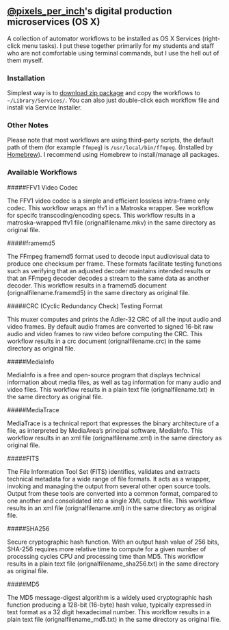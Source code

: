 ## [@pixels_per_inch](https://twitter.com/pixels_per_inch)'s digital production microservices (OS X)

A collection of automator workflows to be installed as OS X Services (right-click menu tasks). I put these together primarily for my students and staff who are not comfortable using terminal commands, but I use the hell out of them myself.

### Installation

Simplest way is to [download zip package](https://github.com/tvc15brian/dpu-microservices/archive/master.zip) and copy the workflows to `~/Library/Services/`. You can also just double-click each workflow file and install via Service Installer.

### Other Notes

Please note that most workflows are using third-party scripts, the default path of them (for example `ffmpeg`) is `/usr/local/bin/ffmpeg`. (Installed by [Homebrew](http://brew.sh/)). I recommend using Homebrew to install/manage all packages.

### Available Workflows
#####FFV1 Video Codec 

The FFV1 video codec is a simple and efficient lossless intra-frame only codec. This workflow wraps an ffv1 in a Matroska wrapper. See workflow for specifc transcoding/encoding specs. This workflow results in a matroska-wrapped ffv1 file (orignalfilename.mkv) in the same directory as original file.


#####framemd5

The FFmpeg ​framemd5 format used to decode input audiovisual data to produce one checksum per frame. These formats facilitate testing functions such as verifying that an adjusted decoder maintains intended results or that an FFmpeg decoder decodes a stream to the same data as another decoder. This workflow results in a framemd5 document (orignalfilename.framemd5) in the same directory as original file.


#####CRC (Cyclic Redundancy Check) Testing Format

This muxer computes and prints the Adler-32 CRC of all the input audio and video frames. By default audio frames are converted to signed 16-bit raw audio and video frames to raw video before computing the CRC. This workflow results in a crc document (orignalfilename.crc) in the same directory as original file.


#####MediaInfo

MediaInfo is a free and open-source program that displays technical information about media files, as well as tag information for many audio and video files. This workflow results in a plain text file (orignalfilename.txt) in the same directory as original file.


#####MediaTrace

MediaTrace is a technical report that expresses the binary architecture of a file, as interpreted by MediaArea’s principal software, MediaInfo. This workflow results in an xml file (orignalfilename.xml) in the same directory as original file.


#####FITS

The File Information Tool Set (FITS) identifies, validates and extracts technical metadata for a wide range of file formats. It acts as a wrapper, invoking and managing the output from several other open source tools. Output from these tools are converted into a common format, compared to one another and consolidated into a single XML output file. This workflow results in an xml file (orignalfilename.xml) in the same directory as original file.


#####SHA256

Secure cryptographic hash function. With an output hash value of 256 bits, SHA-256 requires more relative time to compute for a given number of processing cycles CPU and processing time than MD5. This workflow results in a plain text file (orignalfilename_sha256.txt) in the same directory as original file.


#####MD5

The MD5 message-digest algorithm is a widely used cryptographic hash function producing a 128-bit (16-byte) hash value, typically expressed in text format as a 32 digit hexadecimal number. This workflow results in a plain text file (orignalfilename_md5.txt) in the same directory as original file.

